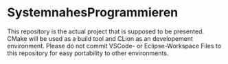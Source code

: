 # SystemnahesProgrammieren
This repository is the actual project that is supposed to be presented. CMake will be used as a build tool and CLion as an developement environment. Please do not commit VSCode- or Eclipse-Workspace Files to this repository for easy portability to other environments.
